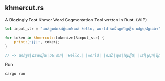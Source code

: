 ## khmercut.rs

A Blazingly Fast Khmer Word Segmentation Tool written in Rust. (WIP)

```rust
let input_str = "ឃាត់ខ្លួនជនសង្ស័យ០៤នាក់ Hello, world ករណីលួចខ្សែភ្លើង នៅស្រុកព្រៃនប់។".to_string();

for token in khmercut::tokenize(&input_str) {
    print!("{}|", token);
}

// => ឃាត់ខ្លួន|ជនសង្ស័យ|០៤|នាក់| |Hello,| |world| |ករណី|លួច|ខ្សែភ្លើង| |នៅ|ស្រុក|ព្រៃនប់|។|
```

Run
 
```shell
cargo run
```